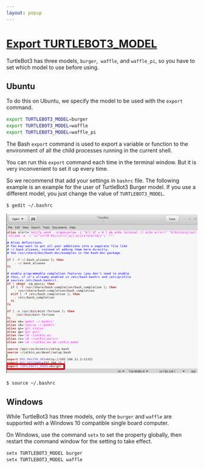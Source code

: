 ```yaml
---
layout: popup
---
```


# [Export TURTLEBOT3_MODEL](#export-turtlebot3-model)

TurtleBot3 has three models, `burger`,` waffle`, and `waffle_pi`, so you have to set which model to use before using. 

## Ubuntu
To do this on Ubuntu, we specify the model to be used with the `export` command.

```bash
export TURTLEBOT3_MODEL=burger
export TURTLEBOT3_MODEL=waffle
export TURTLEBOT3_MODEL=waffle_pi
```

The Bash `export` command is used to export a variable or function to the environment of all the child processes running in the current shell. 

You can run this `export` command each time in the terminal window. But it is very inconvenient to set it up every time. 

So we recommend that add your settings in `bashrc` file. The following example is an example for the user of TurtleBot3 Burger model. If you use a different model, you just change the value of `TURTLEBOT3_MODEL`.


``` bash
$ gedit ~/.bashrc
```

![](/assets/images/platform/turtlebot3/quick_start/bringup/bashrc.png)

``` bash
$ source ~/.bashrc
```

## Windows
While TurtleBot3 has three models, only the `burger` and `waffle` are supported with a Windows 10 compatible single board computer. 

On Windows, use the command `setx` to set the property globally, then restart the command window for the setting to take effect.
```bash
setx TURTLEBOT3_MODEL burger
setx TURTLEBOT3_MODEL waffle
```


